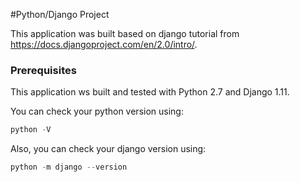 #Python/Django Project

This application was built based on django tutorial from https://docs.djangoproject.com/en/2.0/intro/.

### Prerequisites

This application ws built and tested with Python 2.7 and Django 1.11.

You can check your python version using:
```python
python -V
```

Also, you can check your django version using:
```python
python -m django --version
```

